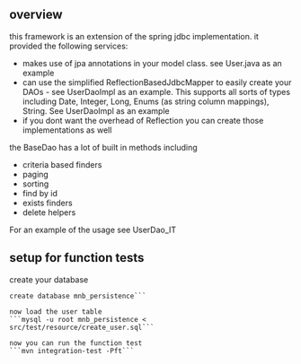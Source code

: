 overview
--------

this framework is an extension of the spring jdbc implementation.  it provided the following services:
* makes use of jpa annotations in your model class. see User.java as an example
* can use the simplified ReflectionBasedJdbcMapper to easily create your DAOs - see UserDaoImpl as an example.  This supports all sorts of types including Date, Integer, Long, Enums (as string column mappings), String.  See UserDaoImpl as an example
* if you dont want the overhead of Reflection you can create those implementations as well

the BaseDao has a lot of built in methods including
* criteria based finders
* paging
* sorting
* find by id
* exists finders
* delete helpers

For an example of the usage see UserDao_IT


setup for function tests
------------------

create your database
```mysql -u root
create database mnb_persistence```

now load the user table
```mysql -u root mnb_persistence < src/test/resource/create_user.sql```

now you can run the function test
```mvn integration-test -Pft```